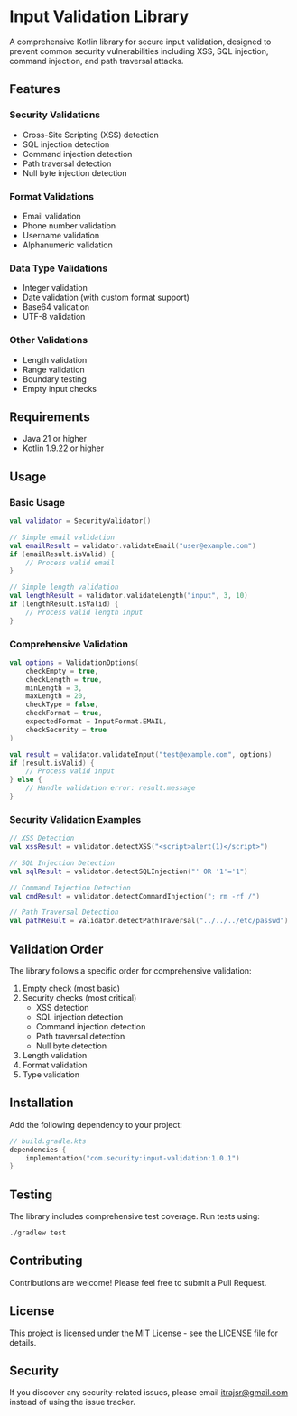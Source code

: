 # Input Validation Library

A comprehensive Kotlin library for secure input validation, designed to prevent common security vulnerabilities including XSS, SQL injection, command injection, and path traversal attacks.

## Features

### Security Validations
- Cross-Site Scripting (XSS) detection
- SQL injection detection
- Command injection detection
- Path traversal detection
- Null byte injection detection

### Format Validations
- Email validation
- Phone number validation
- Username validation
- Alphanumeric validation

### Data Type Validations
- Integer validation
- Date validation (with custom format support)
- Base64 validation
- UTF-8 validation

### Other Validations
- Length validation
- Range validation
- Boundary testing
- Empty input checks

## Requirements

- Java 21 or higher
- Kotlin 1.9.22 or higher

## Usage

### Basic Usage

```kotlin
val validator = SecurityValidator()

// Simple email validation
val emailResult = validator.validateEmail("user@example.com")
if (emailResult.isValid) {
    // Process valid email
}

// Simple length validation
val lengthResult = validator.validateLength("input", 3, 10)
if (lengthResult.isValid) {
    // Process valid length input
}
```

### Comprehensive Validation

```kotlin
val options = ValidationOptions(
    checkEmpty = true,
    checkLength = true,
    minLength = 3,
    maxLength = 20,
    checkType = false,
    checkFormat = true,
    expectedFormat = InputFormat.EMAIL,
    checkSecurity = true
)

val result = validator.validateInput("test@example.com", options)
if (result.isValid) {
    // Process valid input
} else {
    // Handle validation error: result.message
}
```

### Security Validation Examples

```kotlin
// XSS Detection
val xssResult = validator.detectXSS("<script>alert(1)</script>")

// SQL Injection Detection
val sqlResult = validator.detectSQLInjection("' OR '1'='1")

// Command Injection Detection
val cmdResult = validator.detectCommandInjection("; rm -rf /")

// Path Traversal Detection
val pathResult = validator.detectPathTraversal("../../../etc/passwd")
```

## Validation Order

The library follows a specific order for comprehensive validation:

1. Empty check (most basic)
2. Security checks (most critical)
   - XSS detection
   - SQL injection detection
   - Command injection detection
   - Path traversal detection
   - Null byte detection
3. Length validation
4. Format validation
5. Type validation

## Installation

Add the following dependency to your project:

```kotlin
// build.gradle.kts
dependencies {
    implementation("com.security:input-validation:1.0.1")
}
```

## Testing

The library includes comprehensive test coverage. Run tests using:

```bash
./gradlew test
```

## Contributing

Contributions are welcome! Please feel free to submit a Pull Request.

## License

This project is licensed under the MIT License - see the LICENSE file for details.

## Security

If you discover any security-related issues, please email itrajsr@gmail.com instead of using the issue tracker.